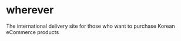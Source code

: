 # wherever
The international delivery site for those who want to purchase Korean eCommerce products
